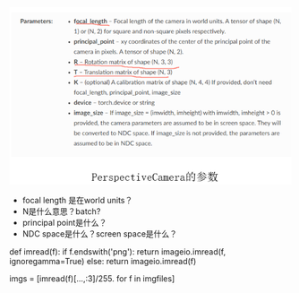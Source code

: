 ![图 1](../images/37d2b1e16366c723f6c06a57747980ef0d5f839a22cb4f5a0bbbcc5ab5f2cb56.png)  

- focal length 是在world units？
- N是什么意思？batch?
- principal point是什么？
- NDC space是什么？screen space是什么？




def imread(f):
    if f.endswith('png'):
        return imageio.imread(f, ignoregamma=True)
    else:
        return imageio.imread(f)

imgs = [imread(f)[...,:3]/255. for f in imgfiles]



